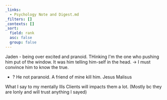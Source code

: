 ```yaml
---
_links:
  - Psychology Note and Digest.md
_filters: []
_contexts: []
_sort:
  field: rank
  asc: false
  group: false
---
```


Jaden - being over excited and pranoid. THinking I'm the one who pushing him put of the window. It was him telling him-self in the head. 
-> I must convince him to know the true. 
+ ? He not paranoid. A friend of mine kill him. Jesus Malisus

What I say to my mentally Ills Clients will impacts them a lot. (Mostly bc they are lonly and will trust anything I sayed)

